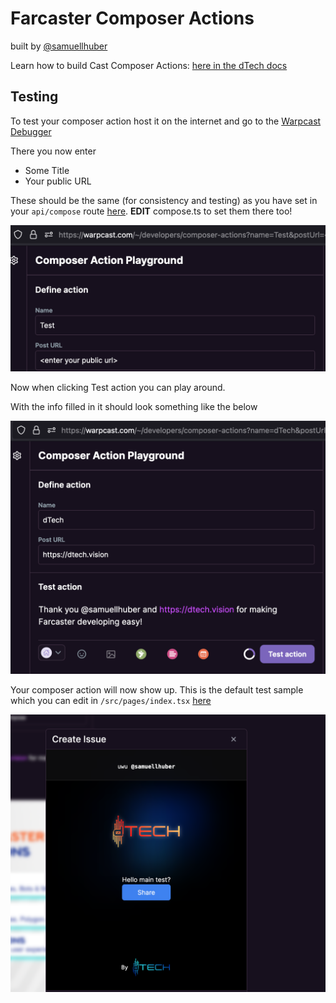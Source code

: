 # Farcaster Composer Actions

built by [@samuellhuber](https://warpcast.com/samuellhuber)

Learn how to build Cast Composer Actions: [here in the dTech docs](https://dtech.vision/farcaster/miniapps/quickstart-farcaster-composer-actions/)

## Testing

To test your composer action host it on the internet and go to the [Warpcast Debugger](https://warpcast.com/~/developers/composer-actions)

There you now enter

- Some Title
- Your public URL

These should be the same (for consistency and testing) as you have set in your ```api/compose``` route [here](/src/pages/api/compose.ts).
**EDIT** compose.ts to set them there too!

![Composer Action Debugger](/docs/debugger.png)

Now when clicking Test action you can play around.

With the info filled in it should look something like the below

![Composer Action Debugger filled out](/docs/debugger-test.png)

Your composer action will now show up. This is the default test sample which you can edit in ```/src/pages/index.tsx``` [here](/src/pages//index.tsx)

![Composer Action Test](/docs/debugger-preview.png)